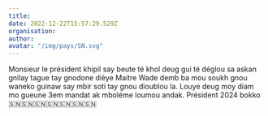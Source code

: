 ```yaml
---
title: 
date: 2022-12-22T15:57:29.529Z
organisation: 
author: 
avatar: "/img/pays/SN.svg"
---
```


Monsieur le président khipil say beute té khol deug gui té déglou sa askan gnilay tague tay gnodone dièye Maitre Wade demb ba mou soukh gnou waneko guinaw say mbir soti tay gnou dioublou la. Louye deug moy diam mo gueune 3em mandat ak mboléme loumou andak.
Président 2024 bokko 🇸🇳🇸🇳🇸🇳🇸🇳🇸🇳🇸🇳🇸🇳